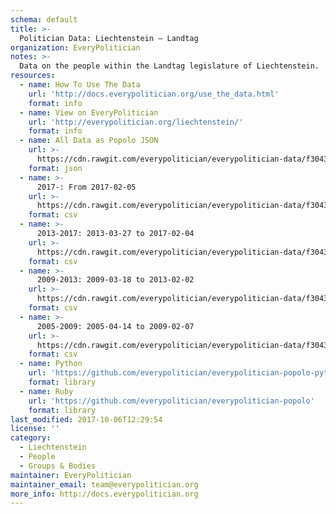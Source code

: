 ```yaml
---
schema: default
title: >-
  Politician Data: Liechtenstein — Landtag
organization: EveryPolitician
notes: >-
  Data on the people within the Landtag legislature of Liechtenstein.
resources:
  - name: How To Use The Data
    url: 'http://docs.everypolitician.org/use_the_data.html'
    format: info
  - name: View on EveryPolitician
    url: 'http://everypolitician.org/liechtenstein/'
    format: info
  - name: All Data as Popolo JSON
    url: >-
      https://cdn.rawgit.com/everypolitician/everypolitician-data/f30430dacda524961b539e5d37e953fb694ebd17/data/Liechtenstein/Landtag/ep-popolo-v1.0.json
    format: json
  - name: >-
      2017-: From 2017-02-05
    url: >-
      https://cdn.rawgit.com/everypolitician/everypolitician-data/f30430dacda524961b539e5d37e953fb694ebd17/data/Liechtenstein/Landtag/term-2017.csv
    format: csv
  - name: >-
      2013-2017: 2013-03-27 to 2017-02-04
    url: >-
      https://cdn.rawgit.com/everypolitician/everypolitician-data/f30430dacda524961b539e5d37e953fb694ebd17/data/Liechtenstein/Landtag/term-2013.csv
    format: csv
  - name: >-
      2009-2013: 2009-03-18 to 2013-02-02
    url: >-
      https://cdn.rawgit.com/everypolitician/everypolitician-data/f30430dacda524961b539e5d37e953fb694ebd17/data/Liechtenstein/Landtag/term-2009.csv
    format: csv
  - name: >-
      2005-2009: 2005-04-14 to 2009-02-07
    url: >-
      https://cdn.rawgit.com/everypolitician/everypolitician-data/f30430dacda524961b539e5d37e953fb694ebd17/data/Liechtenstein/Landtag/term-2005.csv
    format: csv
  - name: Python
    url: 'https://github.com/everypolitician/everypolitician-popolo-python'
    format: library
  - name: Ruby
    url: 'https://github.com/everypolitician/everypolitician-popolo'
    format: library
last_modified: 2017-10-06T12:29:54
license: ''
category:
  - Liechtenstein
  - People
  - Groups & Bodies
maintainer: EveryPolitician
maintainer_email: team@everypolitician.org
more_info: http://docs.everypolitician.org
---
```


